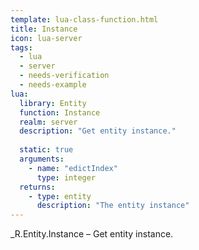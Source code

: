 ```yaml
---
template: lua-class-function.html
title: Instance
icon: lua-server
tags:
  - lua
  - server
  - needs-verification
  - needs-example
lua:
  library: Entity
  function: Instance
  realm: server
  description: "Get entity instance."
  
  static: true
  arguments:
    - name: "edictIndex"
      type: integer
  returns:
    - type: entity
      description: "The entity instance"
---
```


<div class="lua__search__keywords">
_R.Entity.Instance &#x2013; Get entity instance.
</div>
